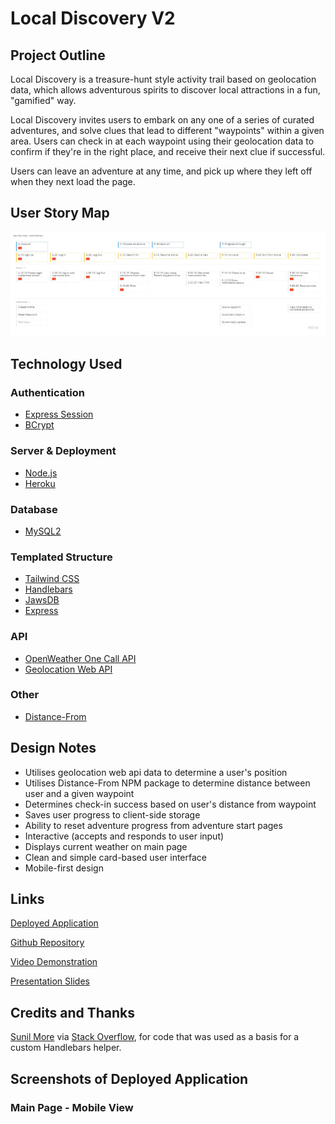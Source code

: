 # Local Discovery V2

## Project Outline

Local Discovery is a treasure-hunt style activity trail based on geolocation data, which allows adventurous spirits to discover local attractions in a fun, "gamified" way. 

Local Discovery invites users to embark on any one of a series of curated adventures, and solve clues that lead to different "waypoints" within a given area. Users can check in at each waypoint using their geolocation data to confirm if they're in the right place, and receive their next clue if successful.

Users can leave an adventure at any time, and pick up where they left off when they next load the page. 

## User Story Map

![User Story Map](./public/images/user-story-map.jpg)

## Technology Used

### Authentication
* [Express Session](https://www.npmjs.com/package/express-session)
* [BCrypt](https://www.npmjs.com/package/bcrypt)

### Server & Deployment
* [Node.js](https://nodejs.org/en/docs/)
* [Heroku](https://devcenter.heroku.com/categories/reference)

### Database
* [MySQL2](https://www.npmjs.com/package/mysql2)

### Templated Structure
* [Tailwind CSS](https://tailwindcss.com/)
* [Handlebars](https://handlebarsjs.com/)
* [JawsDB](https://www.jawsdb.com/docs/)
* [Express](https://www.npmjs.com/package/express)

### API
* [OpenWeather One Call API](https://openweathermap.org/api/one-call-api)
* [Geolocation Web API](https://developer.mozilla.org/en-US/docs/Web/API/Geolocation_API) 

### Other
* [Distance-From](https://www.npmjs.com/package/distance-from)

## Design Notes

* Utilises geolocation web api data to determine a user's position
* Utilises Distance-From NPM package to determine distance between user and a given waypoint
* Determines check-in success based on user's distance from waypoint
* Saves user progress to client-side storage
* Ability to reset adventure progress from adventure start pages
* Interactive (accepts and responds to user input)
* Displays current weather on main page
* Clean and simple card-based user interface
* Mobile-first design

## Links

[Deployed Application](https://local-discovery.herokuapp.com/)

[Github Repository](https://github.com/stephje/local-discovery-v2)

[Video Demonstration](https://youtu.be/5YMzU5p7pjw)

[Presentation Slides](https://1drv.ms/p/s!Aj5LHamJOUb-lW-QZQCn1Ixv45mv?e=OkYkgK)

## Credits and Thanks

[Sunil More](https://stackoverflow.com/users/2741799/sunil-more)
via [Stack Overflow](https://stackoverflow.com/questions/33316562/how-to-compare-a-value-in-handlebars),
for code that was used as a basis for a custom Handlebars helper.

## Screenshots of Deployed Application

### Main Page - Mobile View

<!-- ![Deployed Website - Mobile View](./assets/images/mobile.png) -->
